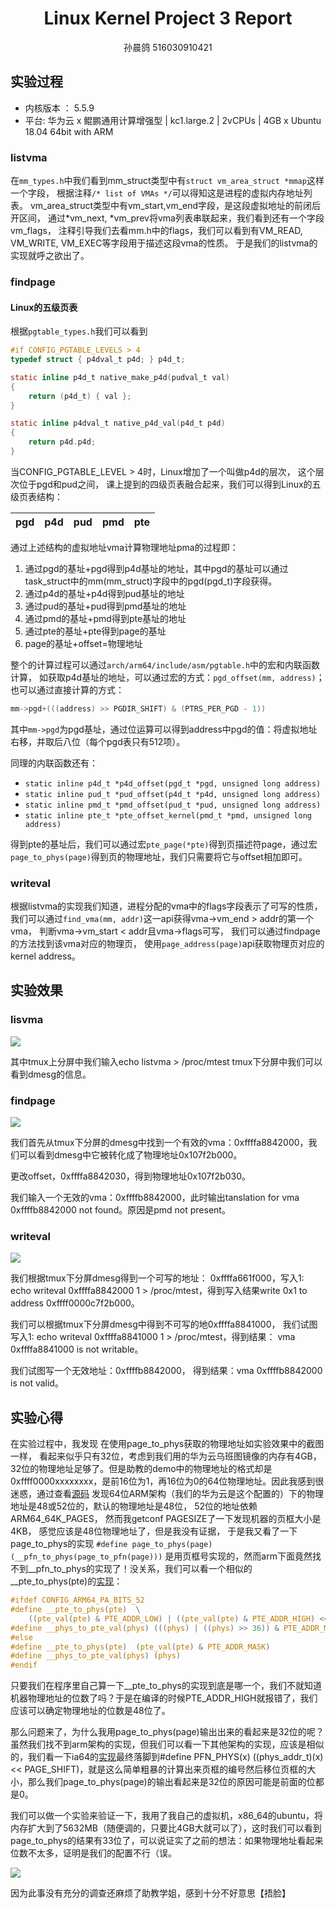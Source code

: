 # <center>Linux Kernel Project 3 Report

<center>孙晨鸽 516030910421</center>

## 实验过程

* 内核版本 ： 5.5.9
* 平台: 华为云 x 鲲鹏通用计算增强型 | kc1.large.2 | 2vCPUs | 4GB x Ubuntu 18.04 64bit with ARM

### listvma

在```mm_types.h```中我们看到mm_struct类型中有```struct vm_area_struct *mmap```这样一个字段，
根据注释```/* list of VMAs */```可以得知这是进程的虚拟内存地址列表。
vm_area_struct类型中有vm_start,vm_end字段，是这段虚拟地址的前闭后开区间，
通过*vm_next, *vm_prev将vma列表串联起来，我们看到还有一个字段vm_flags，
注释引导我们去看mm.h中的flags，我们可以看到有VM_READ, VM_WRITE, VM_EXEC等字段用于描述这段vma的性质。
于是我们的listvma的实现就呼之欲出了。

### findpage

#### Linux的五级页表

根据```pgtable_types.h```我们可以看到

```c
#if CONFIG_PGTABLE_LEVELS > 4
typedef struct { p4dval_t p4d; } p4d_t;

static inline p4d_t native_make_p4d(pudval_t val)
{
	return (p4d_t) { val };
}

static inline p4dval_t native_p4d_val(p4d_t p4d)
{
	return p4d.p4d;
}
```
当CONFIG_PGTABLE_LEVEL > 4时，Linux增加了一个叫做p4d的层次，
这个层次位于pgd和pud之间，
课上提到的四级页表融合起来，我们可以得到Linux的五级页表结构：

pgd|p4d|pud|pmd|pte
---|---|---|---|---

通过上述结构的虚拟地址vma计算物理地址pma的过程即：
1. 通过pgd的基址+pgd得到p4d基址的地址，其中pgd的基址可以通过task_struct中的mm(mm_struct)字段中的pgd(pgd_t)字段获得。
2. 通过p4d的基址+p4d得到pud基址的地址
3. 通过pud的基址+pud得到pmd基址的地址
4. 通过pmd的基址+pmd得到pte基址的地址
5. 通过pte的基址+pte得到page的基址
6. page的基址+offset=物理地址

整个的计算过程可以通过```arch/arm64/include/asm/pgtable.h```中的宏和内联函数计算，
如获取p4d基址的地址，可以通过宏的方式：```pgd_offset(mm, address)```；
也可以通过直接计算的方式：

```c
mm->pgd+(((address) >> PGDIR_SHIFT) & (PTRS_PER_PGD - 1))
```

其中```mm->pgd```为pgd基址，通过位运算可以得到address中pgd的值：将虚拟地址右移，并取后八位（每个pgd表只有512项）。

同理的内联函数还有：
* ```static inline p4d_t *p4d_offset(pgd_t *pgd, unsigned long address)```
* ```static inline pud_t *pud_offset(p4d_t *p4d, unsigned long address)```
* ```static inline pmd_t *pmd_offset(pud_t *pud, unsigned long address)```
* ```static inline pte_t *pte_offset_kernel(pmd_t *pmd, unsigned long address)```

得到pte的基址后，我们可以通过宏```pte_page(*pte)```得到页描述符page，通过宏```page_to_phys(page)```得到页的物理地址，我们只需要将它与offset相加即可。

### writeval

根据listvma的实现我们知道，进程分配的vma中的flags字段表示了可写的性质，
我们可以通过```find_vma(mm, addr)```这一api获得vma->vm_end > addr的第一个vma，
判断vma->vm_start < addr且vma->flags可写，
我们可以通过findpage的方法找到该vma对应的物理页，
使用```page_address(page)```api获取物理页对应的kernel address。

<div STYLE="page-break-after: always;"></div>

## 实验效果

### lisvma

![](pic/1.png)

其中tmux上分屏中我们输入echo listvma > /proc/mtest
tmux下分屏中我们可以看到dmesg的信息。

<div STYLE="page-break-after: always;"></div>

### findpage

![](pic/2.png)

我们首先从tmux下分屏的dmesg中找到一个有效的vma：0xffffa8842000，我们可以看到dmesg中它被转化成了物理地址0x107f2b000。

更改offset，0xffffa8842030，得到物理地址0x107f2b030。

我们输入一个无效的vma：0xffffb8842000，此时输出tanslation for vma 0xffffb8842000 not found。原因是pmd not present。

<div STYLE="page-break-after: always;"></div>

### writeval

![](pic/3.png)

我们根据tmux下分屏dmesg得到一个可写的地址：
0xffffa661f000，写入1: echo writeval 0xffffa8842000 1 > /proc/mtest，得到写入结果write 0x1 to address 0xffff0000c7f2b000。

我们可以根据tmux下分屏dmesg中得到不可写的地0xffffa8841000，
我们试图写入1: echo writeval 0xffffa8841000 1 > /proc/mtest，得到结果： vma 0xffffa8841000 is not writable。

我们试图写一个无效地址：0xffffb8842000，
得到结果：vma 0xffffb8842000 is not valid。

<div STYLE="page-break-after: always;"></div>

## 实验心得

在实验过程中，我发现
在使用page_to_phys获取的物理地址如实验效果中的截图一样，
看起来似乎只有32位，考虑到我们用的华为云乌班图镜像的内存有4GB，32位的物理地址足够了。但是助教的demo中的物理地址的格式却是0xffff0000xxxxxxxx，是前16位为1，再16位为0的64位物理地址。因此我感到很迷惑，通过查看[源码](https://elixir.bootlin.com/linux/v5.5.9/source/arch/arm64/Kconfig#L874) 发现64位ARM架构（我们的华为云是这个配置的）下的物理地址是48或52位的，默认的物理地址是48位，
52位的地址依赖ARM64_64K_PAGES，
然而我getconf PAGESIZE了一下发现机器的页框大小是4KB，
感觉应该是48位物理地址了，但是我没有证据，
于是我又看了一下page_to_phys的实现
```#define page_to_phys(page)	(__pfn_to_phys(page_to_pfn(page)))```
是用页框号实现的，然而arm下面竟然找不到__pfn_to_phys的实现了！没关系，我们可以看一个相似的__pte_to_phys(pte)的[实现](https://elixir.bootlin.com/linux/v5.5.9/source/arch/arm64/include/asm/pgtable.h#L56)：

```c
#ifdef CONFIG_ARM64_PA_BITS_52
#define __pte_to_phys(pte)	\
	((pte_val(pte) & PTE_ADDR_LOW) | ((pte_val(pte) & PTE_ADDR_HIGH) << 36))
#define __phys_to_pte_val(phys)	(((phys) | ((phys) >> 36)) & PTE_ADDR_MASK)
#else
#define __pte_to_phys(pte)	(pte_val(pte) & PTE_ADDR_MASK)
#define __phys_to_pte_val(phys)	(phys)
#endif
```
只要我们在程序里自己算一下__pte_to_phys的实现到底是哪一个，我们不就知道机器物理地址的位数了吗？于是在编译的时候PTE_ADDR_HIGH就报错了，我们应该可以确定物理地址的位数是48位了。

那么问题来了，为什么我用page_to_phys(page)输出出来的看起来是32位的呢？
虽然我们找不到arm架构的实现，但我们可以看一下其他架构的实现，应该是相似的，我们看一下ia64的[实现](https://elixir.bootlin.com/linux/v5.5.9/source/arch/ia64/include/asm/page.h#L109)最终落脚到#define PFN_PHYS(x)	((phys_addr_t)(x) << PAGE_SHIFT)，就是这么简单粗暴的计算出来页框的编号然后移位页框的大小，那么我们page_to_phys(page)的输出看起来是32位的原因可能是前面的位都是0。

我们可以做一个实验来验证一下，我用了我自己的虚拟机，x86_64的ubuntu，将内存扩大到了5632MB（随便调的，只要比4GB大就可以了），这时我们可以看到page_to_phys的结果有33位了，可以说证实了之前的想法：如果物理地址看起来位数不太多，证明是我们的配置不行（误。

![](pic/4.png)

因为此事没有充分的调查还麻烦了助教学姐，感到十分不好意思【捂脸】